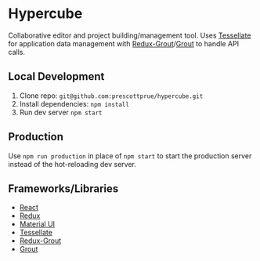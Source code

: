 # Hypercube

Collaborative editor and project building/management tool. Uses [Tessellate](http://tessellate.kyper.io) for application data management with [Redux-Grout](https://github.com/KyperTech/redux-grout)/[Grout](https://github.com/prescottprue/hypercube) to handle API calls.

## Local Development

1. Clone repo: `git@github.com:prescottprue/hypercube.git`
2. Install dependencies: `npm install`
3. Run dev server `npm start`

## Production

Use `npm run production` in place of `npm start` to start the production server instead of the hot-reloading dev server.

## Frameworks/Libraries

* [React](https://facebook.github.io/react/)
* [Redux](https://github.com/rackt/redux)
* [Material UI](http://www.material-ui.com/#/)
* [Tessellate](https://github.com/KyperTech/tessellate)
* [Redux-Grout](https://github.com/KyperTech/redux-grout)
* [Grout](https://github.com/prescottprue/hypercube)
